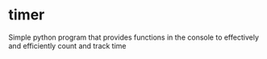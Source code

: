 # timer

Simple python program that provides functions in the console to effectively and efficiently count and track time
